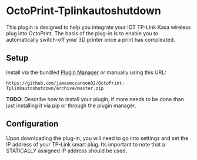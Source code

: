 # OctoPrint-Tplinkautoshutdown

This plugin is designed to help you integrate your IOT TP-Link Kasa wireless plug into OctoPrint. The basis of the plug-in is to enable you to automatically switch-off your 3D printer
once a print has compleated.

## Setup

Install via the bundled [Plugin Manager](https://docs.octoprint.org/en/master/bundledplugins/pluginmanager.html)
or manually using this URL:

    https://github.com/jamesmccannon02/OctoPrint-Tplinkautoshutdown/archive/master.zip

**TODO:** Describe how to install your plugin, if more needs to be done than just installing it via pip or through
the plugin manager.

## Configuration

Upon downloading the plug-in, you will need to go into settings and set the IP address of your TP-Link smart plug. Its important to note that a STATICALLY assigned IP address should be used.
